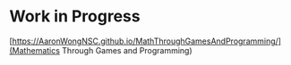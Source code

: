 # Work in Progress

[https://AaronWongNSC.github.io/MathThroughGamesAndProgramming/](Mathematics Through Games and Programming)